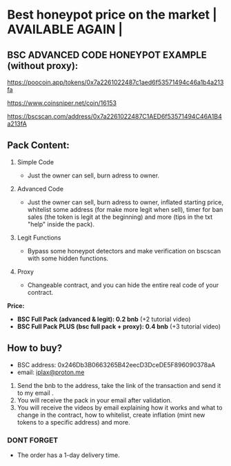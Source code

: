 # Best honeypot price on the market | AVAILABLE AGAIN |

## BSC ADVANCED CODE HONEYPOT EXAMPLE (without proxy): 
https://poocoin.app/tokens/0x7a2261022487c1aed6f53571494c46a1b4a213fa

https://www.coinsniper.net/coin/16153

https://bscscan.com/address/0x7a2261022487C1AED6f53571494C46A1B4a213fA


## Pack Content: 

1. Simple Code
    - Just the owner can sell, burn adress to owner.
    
2. Advanced Code
    - Just the owner can sell, burn adress to owner, inflated starting price, whitelist some address (for make more legit when sell), timer for ban sales (the token is legit at the beginning) and more (tips in the txt "help" inside the pack).
   
3. Legit Functions
    - Bypass some honeypot detectors and make verification on bscscan with some hidden functions.
4. Proxy
    - Changeable contract, and you can hide the entire real code of your contract.
      
****Price**:**

- **BSC Full Pack (advanced & legit): 0.2 bnb**  (+2 tutorial video)
- **BSC Full Pack PLUS (bsc full pack + proxy): 0.4 bnb**  (+3 tutorial video)


## How to buy?
- BSC address: 0x246Db3B0663265B42eecD3DceDE5F896090378aA 
- email: iplax@proton.me


1. Send the bnb to the address, take the link of the transaction and send it to my email .
2. You will receive the pack in your email after validation.
3. You will receive the videos by email explaining how it works and what to change in the contract, how to whitelist, create inflation (mint new tokens to a specific address) and more.


### DONT FORGET

- The order has a 1-day delivery time.

